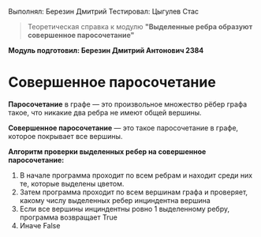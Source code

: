 Выполнял: Березин Дмитрий
Тестировал: Цыгулев Стас

> Теоретическая справка к модулю **"Выделенные ребра образуют совершенное паросочетание"**

**Модуль подготовил: Березин Дмитрий Антонович 2384**

# Совершенное паросочетание

**Паросочетание** в графе — это произвольное множество рёбер графа такое, что никакие два ребра не имеют общей вершины.

**Совершенное паросочетание** — это такое паросочетание в графе, которое покрывает все вершины.

**Алгоритм проверки выделенных ребер на совершенное паросочетание:**

1. В начале программа проходит по всем ребрам и находит среди них те, которые выделены цветом.
2. Затем программа проходит по всем вершинам графа и проверяет, какому числу выделенных ребер инциндентна вершина
3. Если все вершины инциндентны ровно 1 выделенному ребру, программа возвращает True
4. Иначе False